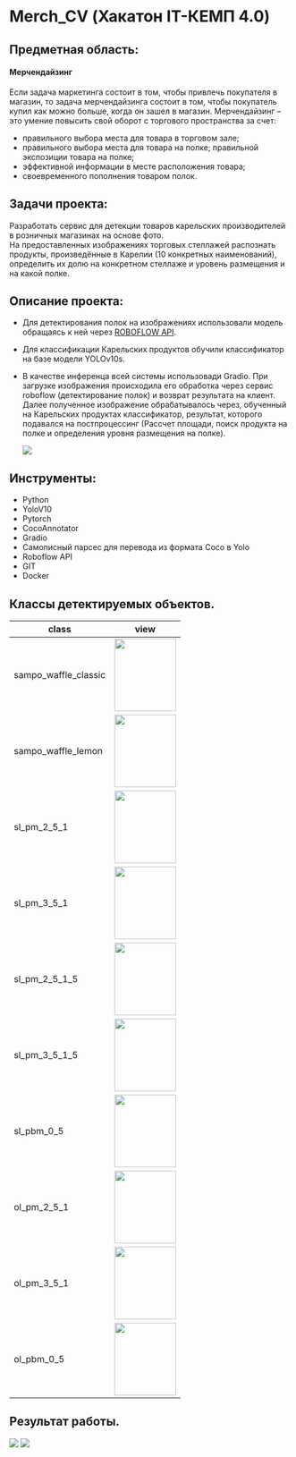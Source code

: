 # Merch_CV (Хакатон IT-КЕМП 4.0)

## Предметная область:  
#### Мерчендайзинг  
Если задача маркетинга состоит в том, чтобы привлечь покупателя в магазин, то задача мерчендайзинга состоит в том, чтобы покупатель купил как можно больше, когда он зашел в магазин.
Мерчендайзинг – это умение повысить свой оборот с торгового пространства за счет:

* правильного выбора места для товара в торговом зале;
* правильного выбора места для товара на полке; правильной экспозиции товара на полке;
* эффективной информации в месте расположения товара;
* своевременного пополнения товаром полок.

## Задачи проекта:
Разработать сервис для детекции товаров карельских производителей в розничных магазинах на основе фото.  
На предоставленных изображениях торговых стеллажей распознать продукты, произведённые в Карелии (10 конкретных наименований), определить их долю на конкретном стеллаже и уровень размещения и на какой полке.

## Описание проекта:  
* Для детектирования полок на изображениях использовали модель обращаясь к ней через [ROBOFLOW API](https://universe.roboflow.com/shelfdetect-yzkro/shelves-ugxt3).
* Для классификации Карельских продуктов обучили классификатор на базе модели YOLOv10s.
* В качестве инференца всей системы использовади Gradio. При загрузке изображения происходила его обработка через сервис roboflow (детектирование полок) и возврат результата на клиент. Далее полученное изображение обрабатывалось через, обученный на Карельских продуктах классификатор, результат, которого подавался на постпроцессинг (Рассчет площади, поиск продукта на полке и определения уровня размещения на полке).
    
  <image src="face_images/image.png">

## Инструменты:
* Python
* YoloV10
* Pytorch
* CocoAnnotator
* Gradio
* Самописный парсес для перевода из формата Coco в Yolo
* Roboflow API
* GIT
* Docker

## Классы детектируемых объектов.

| class                | view |
|----------------------|------|
| sampo_waffle_classic |<image src="face_images/vafles.png" width="110" height="130">|
| sampo_waffle_lemon   |<image src="face_images/vafles2.png" width="110" height="130">|
| sl_pm_2_5_1          |<image src="face_images/milk1.png" width="110" height="130">|
| sl_pm_3_5_1          |<image src="face_images/milk2.png" width="110" height="130">|
| sl_pm_2_5_1_5        |<image src="face_images/milk3.png" width="110" height="130">|
| sl_pm_3_5_1_5        |<image src="face_images/milk4.png" width="110" height="130">|
| sl_pbm_0_5           |<image src="face_images/milk5.png" width="110" height="130">|
| ol_pm_2_5_1          |<image src="face_images/milk6.png" width="110" height="130">|
| ol_pm_3_5_1          |<image src="face_images/milk7.png" width="110" height="130">|
| ol_pbm_0_5           |<image src="face_images/milk8.png" width="110" height="130">|

## Результат работы.  
<image src="face_images/itog2.jpg">  
<image src="face_images/itog1.jpg">
